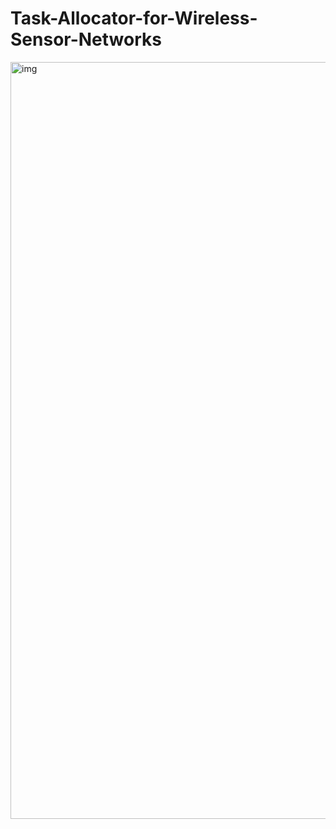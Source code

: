 # Task-Allocator-for-Wireless-Sensor-Networks

<img width="1211" alt="img" src="https://user-images.githubusercontent.com/42512190/89712112-096e5d80-d98f-11ea-8ad8-c589e02c2dd8.png">
